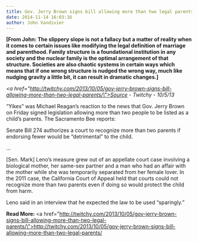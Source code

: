 ```yaml
---
title: Gov. Jerry Brown signs bill allowing more than two legal parents
date: 2014-11-14 16:03:16
author: John Vandivier
---
```




<strong>[From John: The slippery slope is not a fallacy but a matter of reality when it comes to certain issues like modifying the legal definition of marriage and parenthood. Family structure is a foundational institution in any society and the nuclear family is the optimal arrangement of that structure. Societies are also chaotic systems in certain ways which means that if one wrong structure is nudged the wrong way, much like nudging gravity a little bit, it can result in dramatic changes.]</strong>

<em><a href=\"http://twitchy.com/2013/10/05/gov-jerry-brown-signs-bill-allowing-more-than-two-legal-parents/\">Source</a> - Twitchy - 10/5/13</em>

“Yikes” was Michael Reagan’s reaction to the news that Gov. Jerry Brown on Friday signed legislation allowing more than two people to be listed as a child’s parents. The Sacramento Bee reports:

Senate Bill 274 authorizes a court to recognize more than two parents if endorsing fewer would be “detrimental” to the child.

…

[Sen. Mark] Leno’s measure grew out of an appellate court case involving a biological mother, her same-sex partner and a man who had an affair with the mother while she was temporarily separated from her female lover. In the 2011 case, the California Court of Appeal held that courts could not recognize more than two parents even if doing so would protect the child from harm.

Leno said in an interview that he expected the law to be used “sparingly.”

<strong>Read More: </strong><a href=\"http://twitchy.com/2013/10/05/gov-jerry-brown-signs-bill-allowing-more-than-two-legal-parents/\">http://twitchy.com/2013/10/05/gov-jerry-brown-signs-bill-allowing-more-than-two-legal-parents/</a>